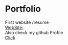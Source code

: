 # Portfolio
First website /resume   
[WebSite: ](https://heisenberg-ayush.github.io/cv/)   
Also check my github Profile   
[Click](https://github.com/heisenberg-ayush)
